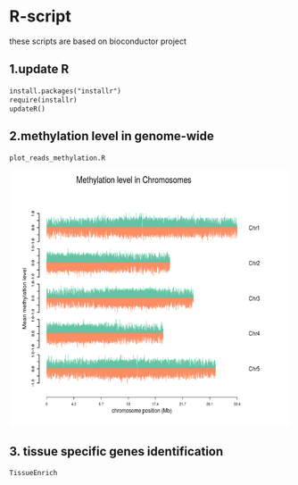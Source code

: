 # R-script

these scripts are based on bioconductor project


## 1.update R
    install.packages("installr")
    require(installr)
    updateR()
## 2.methylation level in genome-wide
    plot_reads_methylation.R
<p align="center">
<a href="https://github.com/Zefeng-Wu/R-script/blob/master/Figures/methylation.png">
<img src="Figures/methylation.png" height="460px" width="680px">
</a>
</p>

## 3. tissue specific genes identification
    TissueEnrich
